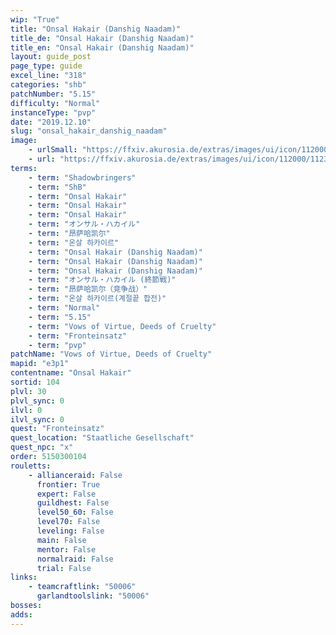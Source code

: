 ```yaml
---
wip: "True"
title: "Onsal Hakair (Danshig Naadam)"
title_de: "Onsal Hakair (Danshig Naadam)"
title_en: "Onsal Hakair (Danshig Naadam)"
layout: guide_post
page_type: guide
excel_line: "318"
categories: "shb"
patchNumber: "5.15"
difficulty: "Normal"
instanceType: "pvp"
date: "2019.12.10"
slug: "onsal_hakair_danshig_naadam"
image:
    - urlSmall: "https://ffxiv.akurosia.de/extras/images/ui/icon/112000/112376.png"
    - url: "https://ffxiv.akurosia.de/extras/images/ui/icon/112000/112376.png"
terms:
    - term: "Shadowbringers"
    - term: "ShB"
    - term: "Onsal Hakair"
    - term: "Onsal Hakair"
    - term: "Onsal Hakair"
    - term: "オンサル・ハカイル"
    - term: "昂萨哈凯尔"
    - term: "온살 하카이르"
    - term: "Onsal Hakair (Danshig Naadam)"
    - term: "Onsal Hakair (Danshig Naadam)"
    - term: "Onsal Hakair (Danshig Naadam)"
    - term: "オンサル・ハカイル (終節戦)"
    - term: "昂萨哈凯尔（竞争战）"
    - term: "온살 하카이르(계절끝 합전)"
    - term: "Normal"
    - term: "5.15"
    - term: "Vows of Virtue, Deeds of Cruelty"
    - term: "Fronteinsatz"
    - term: "pvp"
patchName: "Vows of Virtue, Deeds of Cruelty"
mapid: "e3p1"
contentname: "Onsal Hakair"
sortid: 104
plvl: 30
plvl_sync: 0
ilvl: 0
ilvl_sync: 0
quest: "Fronteinsatz"
quest_location: "Staatliche Gesellschaft"
quest_npc: "x"
order: 5150300104
rouletts:
    - allianceraid: False
      frontier: True
      expert: False
      guildhest: False
      level50_60: False
      level70: False
      leveling: False
      main: False
      mentor: False
      normalraid: False
      trial: False
links:
    - teamcraftlink: "50006"
      garlandtoolslink: "50006"
bosses:
adds:
---
```

